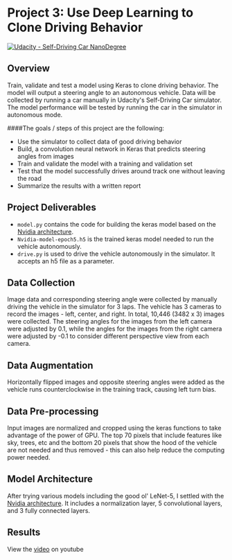 # Project 3: Use Deep Learning to Clone Driving Behavior

[![Udacity - Self-Driving Car NanoDegree](https://s3.amazonaws.com/udacity-sdc/github/shield-carnd.svg)](http://www.udacity.com/drive)

Overview
---
Train, validate and test a model using Keras to clone driving behavior. The model will output a steering angle to an autonomous vehicle.
Data will be collected by running a car manually in Udacity's Self-Driving Car simulator. The model performance will be tested by running the car in the simulator in autonomous mode.

####The goals / steps of this project are the following:

* Use the simulator to collect data of good driving behavior
* Build, a convolution neural network in Keras that predicts steering angles from images
* Train and validate the model with a training and validation set
* Test that the model successfully drives around track one without leaving the road
* Summarize the results with a written report

Project Deliverables
---
* `model.py` contains the code for building the keras model based on the [Nvidia architecture](https://devblogs.nvidia.com/parallelforall/deep-learning-self-driving-cars/). 
* `Nvidia-model-epoch5.h5` is the trained keras model needed to run the vehicle autonomously.
* `drive.py` is used to drive the vehicle autonomously in the simulator. It accepts an h5 file as a parameter.

Data Collection
---
Image data and corresponding steering angle were collected by manually driving the vehicle in the simulator for 3 laps. The vehicle has 3 cameras to record the images - left, center, and right. In total, 10,446 (3482 x 3) images were collected.
The steering angles for the images from the left camera were adjusted by 0.1, while the angles for the images from the right camera were adjusted by -0.1 to consider different perspective view from each camera.

Data Augmentation
---
Horizontally flipped images and opposite steering angles were added as the vehicle runs counterclockwise in the training track, causing left turn bias.

Data Pre-processing
---
Input images are normalized and cropped using the keras functions to take advantage of the power of GPU. The top 70 pixels that include features like sky, trees, etc and the bottom 20 pixels that show the hood of the vehicle are not needed and thus removed - this can also help reduce the computing power needed.

Model Architecture
---
After trying various models including the good ol' LeNet-5, I settled with the [Nvidia architecture](https://devblogs.nvidia.com/parallelforall/deep-learning-self-driving-cars/). It includes a normalization layer, 5 convolutional layers, and 3 fully connected layers.

Results
---
View the [video](https://youtu.be/jL5L7-OCQxE) on youtube
